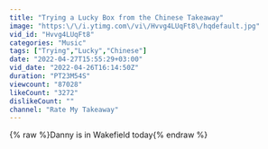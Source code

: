```yaml
---
title: "Trying a Lucky Box from the Chinese Takeaway"
image: "https:\/\/i.ytimg.com\/vi\/Hvvg4LUqFt8\/hqdefault.jpg"
vid_id: "Hvvg4LUqFt8"
categories: "Music"
tags: ["Trying","Lucky","Chinese"]
date: "2022-04-27T15:55:29+03:00"
vid_date: "2022-04-26T16:14:50Z"
duration: "PT23M54S"
viewcount: "87028"
likeCount: "3272"
dislikeCount: ""
channel: "Rate My Takeaway"
---
```

{% raw %}Danny is in Wakefield today{% endraw %}
